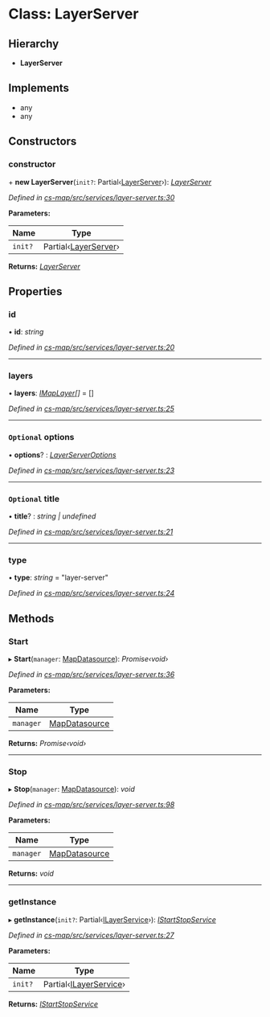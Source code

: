 # Class: LayerServer

## Hierarchy

* **LayerServer**

## Implements

* any
* any

## Constructors

###  constructor

\+ **new LayerServer**(`init?`: Partial‹[LayerServer](_cs_map_src_services_layer_server_.layerserver.md)›): *[LayerServer](_cs_map_src_services_layer_server_.layerserver.md)*

*Defined in [cs-map/src/services/layer-server.ts:30](https://github.com/RichardHovenkamp/csnext/blob/d817caa/packages/cs-map/src/services/layer-server.ts#L30)*

**Parameters:**

Name | Type |
------ | ------ |
`init?` | Partial‹[LayerServer](_cs_map_src_services_layer_server_.layerserver.md)› |

**Returns:** *[LayerServer](_cs_map_src_services_layer_server_.layerserver.md)*

## Properties

###  id

• **id**: *string*

*Defined in [cs-map/src/services/layer-server.ts:20](https://github.com/RichardHovenkamp/csnext/blob/d817caa/packages/cs-map/src/services/layer-server.ts#L20)*

___

###  layers

• **layers**: *[IMapLayer](../interfaces/_cs_map_src_classes_imap_layer_.imaplayer.md)[]* =  []

*Defined in [cs-map/src/services/layer-server.ts:25](https://github.com/RichardHovenkamp/csnext/blob/d817caa/packages/cs-map/src/services/layer-server.ts#L25)*

___

### `Optional` options

• **options**? : *[LayerServerOptions](_cs_map_src_services_layer_server_.layerserveroptions.md)*

*Defined in [cs-map/src/services/layer-server.ts:23](https://github.com/RichardHovenkamp/csnext/blob/d817caa/packages/cs-map/src/services/layer-server.ts#L23)*

___

### `Optional` title

• **title**? : *string | undefined*

*Defined in [cs-map/src/services/layer-server.ts:21](https://github.com/RichardHovenkamp/csnext/blob/d817caa/packages/cs-map/src/services/layer-server.ts#L21)*

___

###  type

• **type**: *string* = "layer-server"

*Defined in [cs-map/src/services/layer-server.ts:24](https://github.com/RichardHovenkamp/csnext/blob/d817caa/packages/cs-map/src/services/layer-server.ts#L24)*

## Methods

###  Start

▸ **Start**(`manager`: [MapDatasource](_cs_map_src_datasources_map_datasource_.mapdatasource.md)): *Promise‹void›*

*Defined in [cs-map/src/services/layer-server.ts:36](https://github.com/RichardHovenkamp/csnext/blob/d817caa/packages/cs-map/src/services/layer-server.ts#L36)*

**Parameters:**

Name | Type |
------ | ------ |
`manager` | [MapDatasource](_cs_map_src_datasources_map_datasource_.mapdatasource.md) |

**Returns:** *Promise‹void›*

___

###  Stop

▸ **Stop**(`manager`: [MapDatasource](_cs_map_src_datasources_map_datasource_.mapdatasource.md)): *void*

*Defined in [cs-map/src/services/layer-server.ts:98](https://github.com/RichardHovenkamp/csnext/blob/d817caa/packages/cs-map/src/services/layer-server.ts#L98)*

**Parameters:**

Name | Type |
------ | ------ |
`manager` | [MapDatasource](_cs_map_src_datasources_map_datasource_.mapdatasource.md) |

**Returns:** *void*

___

###  getInstance

▸ **getInstance**(`init?`: Partial‹[ILayerService](../interfaces/_cs_map_src_classes_layer_service_.ilayerservice.md)›): *[IStartStopService](../interfaces/_cs_map_src_classes_layer_service_.istartstopservice.md)*

*Defined in [cs-map/src/services/layer-server.ts:27](https://github.com/RichardHovenkamp/csnext/blob/d817caa/packages/cs-map/src/services/layer-server.ts#L27)*

**Parameters:**

Name | Type |
------ | ------ |
`init?` | Partial‹[ILayerService](../interfaces/_cs_map_src_classes_layer_service_.ilayerservice.md)› |

**Returns:** *[IStartStopService](../interfaces/_cs_map_src_classes_layer_service_.istartstopservice.md)*
